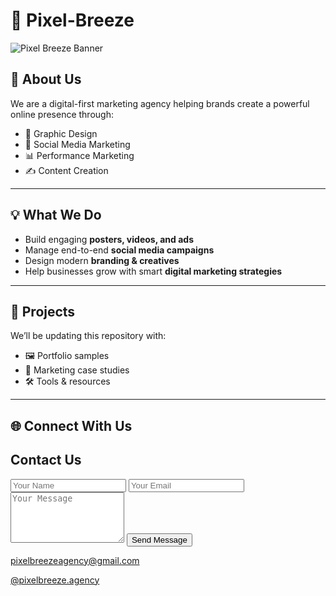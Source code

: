 # 🎨 Pixel-Breeze  
![Pixel Breeze Banner](banner.png)


## 🚀 About Us  
We are a digital-first marketing agency helping brands create a powerful online presence through:  
- 🎨 Graphic Design  
- 📱 Social Media Marketing  
- 📊 Performance Marketing  
- ✍️ Content Creation  

---

## 💡 What We Do  
- Build engaging **posters, videos, and ads**  
- Manage end-to-end **social media campaigns**  
- Design modern **branding & creatives**  
- Help businesses grow with smart **digital marketing strategies**  

---

## 📂 Projects  
We’ll be updating this repository with:  
- 🖼️ Portfolio samples  
- 📑 Marketing case studies  
- 🛠️ Tools & resources  

---

## 🌐 Connect With Us  
<!-- Contact Section -->
<section id="contact">
  <h2>Contact Us</h2>
  <form>
    <input type="text" placeholder="Your Name" required>
    <input type="email" placeholder="Your Email" required>
    <textarea rows="5" placeholder="Your Message" required></textarea>
    <button type="submit">Send Message</button>
  </form>

  <div class="contact-info">
    <p><i class="fas fa-envelope"></i> 
      <a href="mailto:pixelbreezeagency@gmail.com">pixelbreezeagency@gmail.com</a>
    </p>
    <p><i class="fab fa-instagram"></i> 
      <a href="https://instagram.com/pixelbreeze.agency" target="_blank">@pixelbreeze.agency</a>
    </p>
  </div>
</section>
